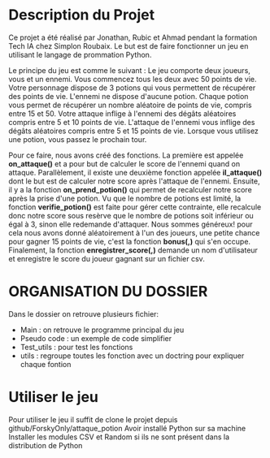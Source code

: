# Description du Projet

Ce projet a été réalisé par Jonathan, Rubic et Ahmad pendant la formation Tech IA chez Simplon Roubaix. Le but est de faire fonctionner un jeu en utilisant le langage de prommation Python. 

Le principe du jeu est comme le suivant : Le jeu comporte deux joueurs, vous et un ennemi. Vous commencez tous les deux avec 50 points de vie. Votre personnage dispose de 3 potions qui vous permettent de récupérer des points de vie. L'ennemi ne dispose d'aucune potion. Chaque potion vous permet de récupérer un nombre aléatoire de points de vie, compris entre 15 et 50. Votre attaque inflige à l'ennemi des dégâts aléatoires compris entre 5 et 10 points de vie. L'attaque de l'ennemi vous inflige des dégâts aléatoires compris entre 5 et 15 points de vie. Lorsque vous utilisez une potion, vous passez le prochain tour.

Pour ce faire, nous avons créé des fonctions. La première est appelée **on_attaque()** et a pour but de calculer le score de l'ennemi quand on attaque. Parallèlement, il existe une deuxième fonction appelée **il_attaque()** dont le but est de calculer notre score après l'attaque de l'ennemi. Ensuite, il y a la fonction **on_prend_potion()** qui permet de recalculer notre score après la prise d'une potion. Vu que le nombre de potions est limité, la fonction **verifie_potion()** est faite pour gérer cette contrainte, elle recalcule donc notre score sous resèrve que le nombre de potions soit inférieur ou égal à 3, sinon elle redemande d'attaquer. Nous sommes généreux! pour cela nous avons donné aléatoirement à l'un des joueurs, une petite chance pour gagner 15 points de vie, c'est la fonction **bonus(,)** qui s'en occupe. 
Finalement, la fonction **enregistrer_score(,)** demande un nom d'utilisateur et enregistre le score du joueur gagnant sur un fichier csv. 


# ORGANISATION DU DOSSIER

Dans le dossier on retrouve plusieurs fichier: 
- Main : on retrouve le programme principal du jeu 
- Pseudo code : un exemple de code simplifier
- Test_utils : pour test les fonctions
- utils : regroupe toutes les fonction avec un doctring pour expliquer chaque fontion

# Utiliser le jeu 

Pour utiliser le jeu il suffit de clone le projet depuis github/ForskyOnly/attaque_potion
Avoir installé Python sur sa machine
Installer les modules CSV et Random si ils ne sont présent dans la distribution de Python

